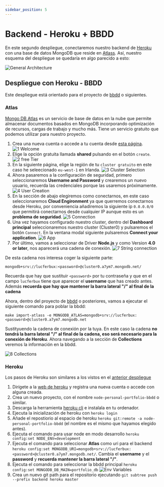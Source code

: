 ```yaml
---
sidebar_position: 5
---
```


# Backend - Heroku + BBDD

En este segundo despliegue, conectaremos nuestro backend de [Heroku](https://www.heroku.com) con una base de datos MongoDB que reside en [Atlass](https://www.mongodb.com/cloud/atlas). Así, nuestro esquema del despliegue se quedaría en algo parecido a esto:

![General Architecture](/img/tutorial/deployment/architecture-deployment-general.svg)

## Despliegue con Heroku - BBDD

Este despliegue está orientado para el proyecto de [bbdd](https://github.com/lucferbux/Taller-BBDD) o siguientes.

### Atlas

[Mongo DB Atlas](https://www.mongodb.com/atlas/database) es un servicio de base de datos en la nube que permite almacenar documentos basados en MongoDB incorporando optimización de recursos, cargas de trabajo y mucho más. Tiene un servicio gratuito que podemos utilizar para nuestro proyecto.

1. Crea una nueva cuenta o accede a tu cuenta desde [esta página](https://www.mongodb.com/cloud/atlas/register).
![1 Welcome](/img/tutorial/deployment/atlass/1_welcome_atlass.png)
2. Elige la opción gratuita llamada **shared** pulsando en el botón `create`.
![2 free Tier](/img/tutorial/deployment/atlass/2_free_tier.png)
3. En la siguiente página, elige la región de tu `cluster gratuito` en este caso he seleecionado `eu-west-1` en Irlanda.
![3 Cluster Selection](/img/tutorial/deployment/atlass/3_select_cluster.png)
4. Ahora pasaremos a la configuración de seguridad, primero seleccionaremos **Username and Password** y crearemos un nuevo usuario, recuerda las credenciales porque las usaremos próximamente.
![4 User Creation](/img/tutorial/deployment/atlass/4_user.png)
5. En la sección de abajo elegiremos como conectarnos, en este caso seleccionaremos **Cloud Engironment** ya que querremos conectarnos desde Heroku, por conveniencia añadiremos la siguiente ip `0.0.0.0/0` que permitirá conectarnos desde cualquier IP aunque esto es un **problema de seguridad**.
![5 Connection](/img/tutorial/deployment/atlass/5_ip.png)
6. Una vez hayamos configurado nuestro cluster, dentro del **Dashboard principal** seleccionaremos nuestro cluster (Cluster0) y pulsaremos el botón `Connect`. En la ventana modal siguiente pulsaremos **Connect your application**.
![6 App](/img/tutorial/deployment/atlass/6_connect_app.png)
7. Por último, vamos a seleccionar de Driver **Node.js** y como Version **4.0 or later**, nos aparecerá una cadena de conexión.
![7 String connection](/img/tutorial/deployment/atlass/7_app.png)

De esta cadena nos interesa coger la siguiente parte:

```mongodb+srv://lucferbux:<password>@cluster0.a7ym7.mongodb.net/```

Recuerda que hay que sustituir `<password>` por tu contraseña y que en el campo `lucferbux` tiene que aparecer el **username** que has creado antes. Además **recuerda que hay que mantener la barra lateral "/" al final de la cadena**

Ahora, dentro del proyecto de [bbdd](https://github.com/lucferbux/Taller-BBDD) o posteriores, vamos a ejecutar el siguiente comando para poblar la bbdd:

```make import-atlass -e MONGODB_ATLAS=mongodb+srv://lucferbux:<password>@cluster0.a7ym7.mongodb.net```

Sustityuendo la cadena de conexión por la tuya. En este caso la cadena **no tendrá la barra lateral "/" al final de la cadena, eso será necesario para la conexión de Heroku**. Ahora navegando a la sección de **Collections** veremos la información en la bbdd.

![8 Collections](/img/tutorial/deployment/atlass/8_collections.png)

### Heroku

Los pasos de Heroku son similares a los vistos en el [anterior despliegue](./backend)

1. Dirígete a la [web de heroku](https://www.heroku.com) y registra una nueva cuenta o accede con alguna creada.
2. Crea un nuevo proyecto, con el nombre `node-personal-portfolio-bbdd` o similar.
3. Descarga la herramienta [heroku cli](https://devcenter.heroku.com/articles/heroku-cli) e instalala en tu ordenador.
4. Ejecuta la inicialización de heroku con `heroku login`
5. Añade el repostiorio al espacio de heroku `heroku git:remote -a node-personal-portfolio-bbdd` (el nombre es el mismo que hayamos elegido antes).
6. Ejecuta el comando para usar node en modo desarrollo `heroku config:set NODE_ENV=development`
7. Ejecuta el comando para seleccionar **Atlas** como uri para el backend `heroku config:set MONGODB_URI=mongodb+srv://lucferbux:<password>@cluster0.a7ym7.mongodb.net/`. Cambia el **username** y el **password** y **recuerda mantener la barra lateral "/"**.
8. Ejecuta el comando para seleccionar la bbdd principal `heroku config:set MONGODB_DB_MAIN=portfolio_db`
![Env Variables](/img/tutorial/deployment/heroku/6-config-vars.png)
9.  Crea un nuevo git path para el repositorio ejecutando `git subtree push --prefix backend heroku master`
